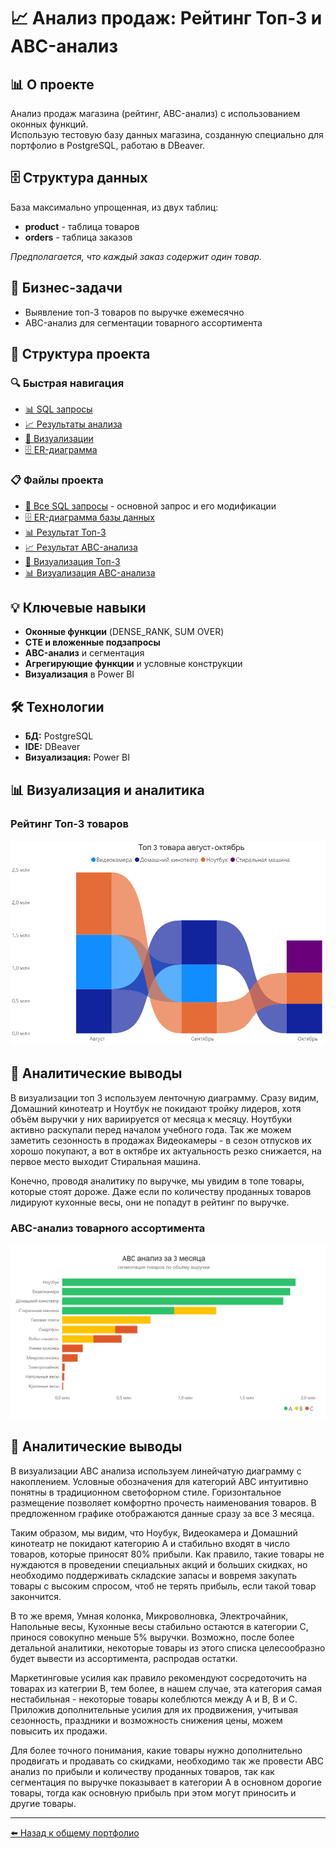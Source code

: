 
# 📈 Анализ продаж: Рейтинг Топ-3 и ABC-анализ

## 📊 О проекте
Анализ продаж магазина (рейтинг, ABC-анализ) с использованием оконных функций.  
Использую тестовую базу данных магазина, созданную специально для портфолио в PostgreSQL, работаю в DBeaver.

## 🗄️ Структура данных
База максимально упрощенная, из двух таблиц:
- **product** - таблица товаров
- **orders** - таблица заказов

*Предполагается, что каждый заказ содержит один товар.*

## 🎯 Бизнес-задачи
- Выявление топ-3 товаров по выручке ежемесячно
- ABC-анализ для сегментации товарного ассортимента

## 📁 Структура проекта

### 🔍 Быстрая навигация
- [📊 SQL запросы](sql)
- [📈 Результаты анализа](results/)
- [🎨 Визуализации](visualization/)
- [🗄 ER-диаграмма](ER.png)

### 📋 Файлы проекта
- [📄 Все SQL запросы](sql) - основной запрос и его модификации
- [🗄 ER-диаграмма базы данных](ER.png)
- [📊 Результат Топ-3](results/top_3.png)
- [📈 Результат ABC-анализа](results/ABC.png)
- [🎨 Визуализация Топ-3](visualization/top_3.png)
- [📊 Визуализация ABC-анализа](visualization/ABC.png)

## 💡 Ключевые навыки
- **Оконные функции** (DENSE_RANK, SUM OVER)
- **CTE и вложенные подзапросы**
- **ABC-анализ** и сегментация
- **Агрегирующие функции** и условные конструкции
- **Визуализация** в Power BI

## 🛠 Технологии
- **БД:** PostgreSQL
- **IDE:** DBeaver
- **Визуализация:** Power BI

## 📊 Визуализация и аналитика

### Рейтинг Топ-3 товаров
![Визуализация Топ-3](visualization/top_3.png)

## 💎 Аналитические выводы
В визуализации топ 3 используем ленточную диаграмму. 
Сразу видим, Домашний кинотеатр и Ноутбук не покидают тройку лидеров, хотя объём выручки у них вариируется от месяца к месяцу.
Ноутбуки активно раскупали перед началом учебного года.
Так же можем заметить сезонность в продажах Видеокамеры - в сезон отпусков их хорошо покупают, а вот в октябре их актуальность резко снижается, 
 на первое место выходит Стиральная машина.

Конечно, проводя аналитику по выручке, мы увидим в топе товары, которые стоят дороже. Даже если по количеству проданных товаров лидируют 
кухонные весы, они не попадут в рейтинг по выручке.

### ABC-анализ товарного ассортимента  
![Визуализация ABC-анализа](visualization/ABC.png)

## 💎 Аналитические выводы
В визуализации ABC анализа используем линейчатую диаграмму с накоплением.
Условные обозначения для категорий ABC интуитивно понятны в традиционном светофорном стиле.
Горизонтальное размещение позволяет комфортно прочесть наименования товаров.
В предложенном графике отображаются данные сразу за все 3 месяца.

Таким образом, мы видим, что Ноубук, Видеокамера и Домашний кинотеатр не покидают категорию А 
и стабильно входят в число товаров, которые приносят 80% прибыли.
Как правило, такие товары не нуждаются в проведении специальных акций и больших скидках, но необходимо
поддерживать складские запасы и вовремя закупать товары с высоким спросом, чтоб не терять прибыль, если 
такой товар закончится.

В то же время, Умная колонка, Микроволновка, Электрочайник, Напольные весы, Кухонные весы стабильно остаются в категории С, 
принося совокупно меньше 5% выручки. Возможно, после более детальной аналитики, некоторые товары из этого списка 
целесообразно будет вывести из ассортимента, распродав остатки.

Маркетинговые усилия как правило рекомендуют сосредоточить на товарах из категрии В, тем более, в нашем случае, эта категория самая нестабильная - 
некоторые товары колеблются между А и В, В и С. Приложив дополнительные усилия для их продвижения, учитывая сезонность, праздники 
и возможность снижения цены, можем повысить их продажи.

Для более точного понимания, какие товары нужно дополнительно продвигать и продавать со скидками, необходимо так же провести ABC анализ
по прибыли и количеству проданных товаров, так как сегментация по выручке показывает в категории А в основном дорогие товары, тогда как 
основную прибыль при этом могут приносить и другие товары.

---

[⬅️ Назад к общему портфолио](../README.md)